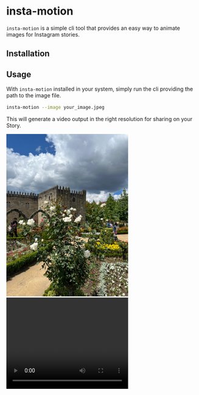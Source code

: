 # insta-motion

`insta-motion` is a simple cli tool that provides an easy way to animate
 images for Instagram stories.

## Installation

## Usage

With `insta-motion` installed in your system, simply run the cli providing the
 path to the image file.

```bash
insta-motion --image your_image.jpeg
```

This will generate a video output in the right resolution for sharing on your Story.

<img src="./demo/example.jpeg" alt="Example" width="320">
<video src="./demo/example.mov" width="320" height="240">

## License

[MIT](./LICENSE)
